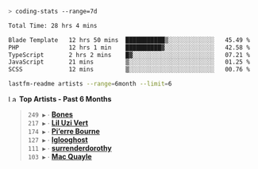 ```zsh
> coding-stats --range=7d
```

<!--START_SECTION:waka-->

```txt
Total Time: 28 hrs 4 mins

Blade Template   12 hrs 50 mins  ███████████▒░░░░░░░░░░░░░   45.49 %
PHP              12 hrs 1 min    ██████████▓░░░░░░░░░░░░░░   42.58 %
TypeScript       2 hrs 2 mins    █▓░░░░░░░░░░░░░░░░░░░░░░░   07.21 %
JavaScript       21 mins         ▒░░░░░░░░░░░░░░░░░░░░░░░░   01.25 %
SCSS             12 mins         ▒░░░░░░░░░░░░░░░░░░░░░░░░   00.76 %
```

<!--END_SECTION:waka-->

```zsh
lastfm-readme artists --range=6month --limit=6
```

<!--START_LASTFM_ARTISTS:{"period": "6month", "rows": 6}-->
<a href="https://last.fm" target="_blank"><img src="https://user-images.githubusercontent.com/17434202/215290617-e793598d-d7c9-428f-9975-156db1ba89cc.svg" alt="Last.fm Logo" width="18" height="13"/></a> **Top Artists - Past 6 Months**

> `249 ▶️` ∙ **[Bones](https://www.last.fm/music/Bones)**<br/>
> `217 ▶️` ∙ **[Lil Uzi Vert](https://www.last.fm/music/Lil+Uzi+Vert)**<br/>
> `174 ▶️` ∙ **[Pi’erre Bourne](https://www.last.fm/music/Pi%E2%80%99erre+Bourne)**<br/>
> `127 ▶️` ∙ **[Iglooghost](https://www.last.fm/music/Iglooghost)**<br/>
> `111 ▶️` ∙ **[surrenderdorothy](https://www.last.fm/music/surrenderdorothy)**<br/>
> `103 ▶️` ∙ **[Mac Quayle](https://www.last.fm/music/Mac+Quayle)**<br/>
<!--END_LASTFM_ARTISTS-->
